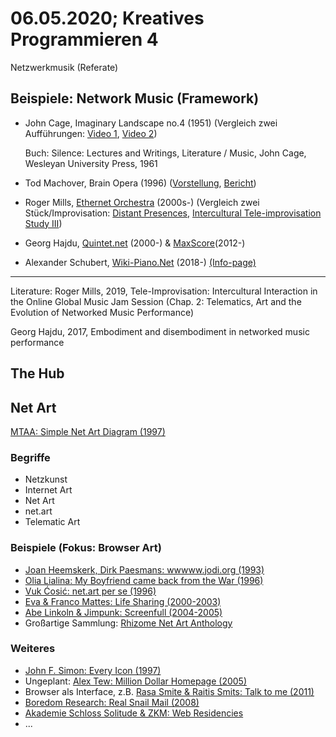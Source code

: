 # 06.05.2020; Kreatives Programmieren 4

Netzwerkmusik (Referate)

## Beispiele: Network Music (Framework)

* John Cage, Imaginary Landscape no.4 (1951) (Vergleich zwei Aufführungen: [Video 1](https://www.youtube.com/watch?v=A0BNsBlzQII), [Video 2](https://www.youtube.com/watch?v=9KWjnAHUzAU))

  Buch: Silence: Lectures and Writings, Literature / Music, John Cage, Wesleyan University Press, 1961
* Tod Machover, Brain Opera (1996) ([Vorstellung](https://www.youtube.com/watch?v=gpWU5a07g7s), [Bericht](https://vimeo.com/7900562))
* Roger Mills, [Ethernet Orchestra](https://ethernetorchestra.net/) (2000s-) (Vergleich zwei Stück/Improvisation: [Distant Presences](https://www.youtube.com/watch?v=iKL3kzPaSXM), [Intercultural Tele-improvisation Study III](https://vimeo.com/128582160))
* Georg Hajdu, [Quintet.net](https://github.com/HfMT-ZM4/Quintet.net) (2000-) & [MaxScore](http://www.computermusicnotation.com/)(2012-)
* Alexander Schubert, [Wiki-Piano.Net](http://wiki-piano.net/) (2018-) [(Info-page)](http://wiki-piano.net/infos#notes)
---
Literature:
Roger Mills, 2019, Tele-Improvisation: Intercultural Interaction in the Online Global Music Jam Session (Chap. 2: Telematics, Art and the Evolution of Networked Music Performance)

Georg Hajdu, 2017, Embodiment and disembodiment in networked music performance

## The Hub

## Net Art

[MTAA: Simple Net Art Diagram (1997)](https://anthology.rhizome.org/simple-net-art-diagram)

### Begriffe

* Netzkunst
* Internet Art
* Net Art
* net.art
* Telematic Art

### Beispiele (Fokus: Browser Art)

* [Joan Heemskerk, Dirk Paesmans: wwwww.jodi.org (1993)](https://wwwww.jodi.org/)
* [Olia Lialina: My Boyfriend came back from the War (1996)](http://www.teleportacia.org/war/wara.htm)
* [Vuk Ćosić: net.art per se (1996)](https://sites.rhizome.org/anthology/net-art-per-se.html)
* [Eva & Franco Mattes: Life Sharing (2000-2003)](https://anthology.rhizome.org/life-sharing)
* [Abe Linkoln & Jimpunk: Screenfull (2004-2005)](https://anthology.rhizome.org/screenfull)
* Großartige Sammlung: [Rhizome Net Art Anthology](https://anthology.rhizome.org/)

### Weiteres

* [John F. Simon: Every Icon (1997)](http://www.numeral.com/appletsoftware/eicon.html)
* Ungeplant: [Alex Tew: Million Dollar Homepage (2005)](http://www.milliondollarhomepage.com/)
* Browser als Interface, z.B. [Rasa Smite & Raitis Smits: Talk to me (2011)](https://talktome.rixc.lv/)
* [Boredom Research: Real Snail Mail (2008)](https://www.realsnailmail.net/)
* [Akademie Schloss Solitude & ZKM: Web Residencies](https://zkm.de/de/projekt/web-residencies)
* ...
